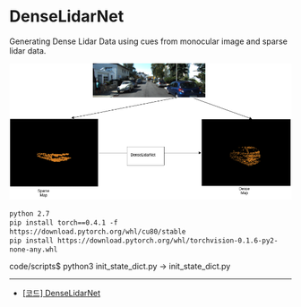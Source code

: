 # DenseLidarNet

Generating Dense Lidar Data using cues from monocular image and sparse lidar data.

![](https://github.com/345ishaan/DenseLidarNet/raw/master/imgs/1.png)

```
python 2.7
pip install torch==0.4.1 -f https://download.pytorch.org/whl/cu80/stable
pip install https://download.pytorch.org/whl/torchvision-0.1.6-py2-none-any.whl
```

code/scripts$ python3 init_state_dict.py -> init_state_dict.py

---

- [[코드] DenseLidarNet](https://github.com/345ishaan/DenseLidarNet)